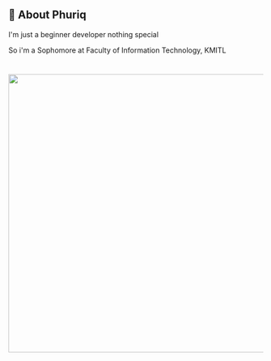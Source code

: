 ## 🚀 About Phuriq
I'm just a beginner developer nothing special 
<p>So i'm a Sophomore at Faculty of Information Technology, KMITL</p>
<h1 align="center"><img src="https://33.media.tumblr.com/2a2544f1f1d8799ef3c3ae083cc507dc/tumblr_no1hosvYxU1so18vqo1_1280.gif" width="550"></h1><br>
<div align="center">  


